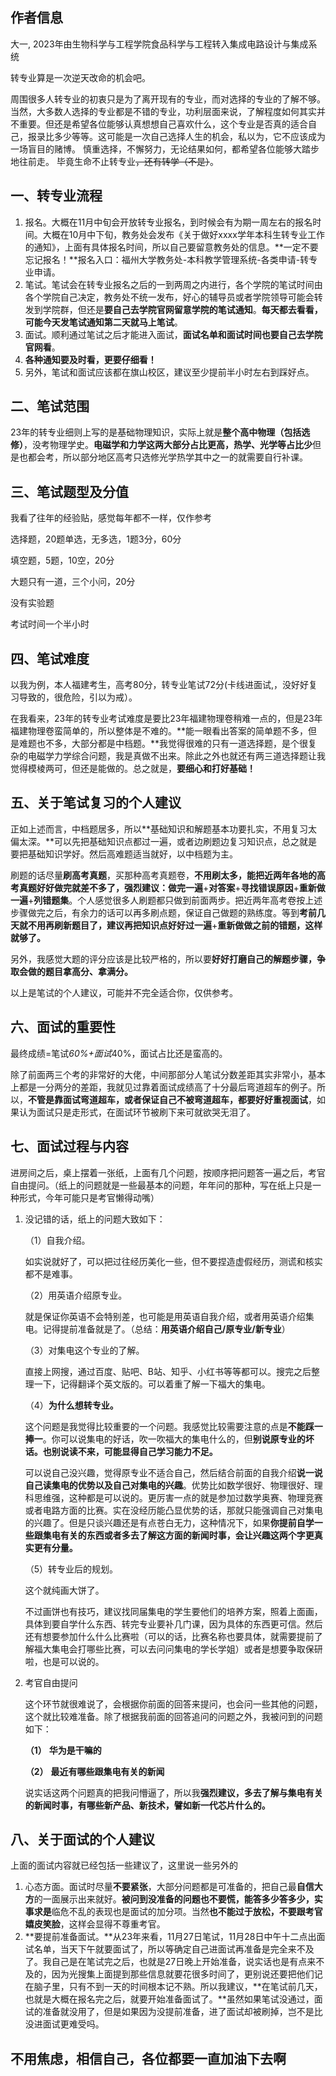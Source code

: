 ## 作者信息
大一, 2023年由生物科学与工程学院食品科学与工程转入集成电路设计与集成系统

转专业算是一次逆天改命的机会吧。

周围很多人转专业的初衷只是为了离开现有的专业，而对选择的专业的了解不够。当然，大多数人选择的专业都是不错的专业，功利层面来说，了解程度如何其实并不重要。但还是希望各位能够认真想想自己喜欢什么，这个专业是否真的适合自己，报录比多少等等。这可能是一次自己选择人生的机会，私以为，它不应该成为一场盲目的赌博。
慎重选择，不懈努力，无论结果如何，都希望各位能够大踏步地往前走。
毕竟生命不止转专业~~，还有转学（不是）~~。

## 一、转专业流程

1. 报名。大概在11月中旬会开放转专业报名，到时候会有为期一周左右的报名时间。大概在10月中下旬，教务处会发布《关于做好xxxx学年本科生转专业工作的通知》，上面有具体报名时间，所以自己要留意教务处的信息。**一定不要忘记报名！**报名入口：福州大学教务处-本科教学管理系统-各类申请-转专业申请。
2. 笔试。笔试会在转专业报名之后的一到两周之内进行，各个学院的笔试时间由各个学院自己决定，教务处不统一发布，好心的辅导员或者学院领导可能会转发到学院群，但还是**要自己去学院官网留意学院的笔试通知**。**每天都去看看，可能今天发笔试通知第二天就马上笔试**。
3. 面试。顺利通过笔试之后才能进入面试，**面试名单和面试时间也要自己去学院官网看**。
4.  **各种通知要及时看，更要仔细看！**
5. 另外，笔试和面试应该都在旗山校区，建议至少提前半小时左右到踩好点。

## 二、笔试范围

23年的转专业细则上写的是基础物理知识，实际上就是**整个高中物理（包括选修）**，没考物理学史。**电磁学和力学这两大部分占比更高，热学、光学等占比少**但是也都会考，所以部分地区高考只选修光学热学其中之一的就需要自行补课。

## 三、笔试题型及分值

我看了往年的经验贴，感觉每年都不一样，仅作参考

选择题，20题单选，无多选，1题3分，60分

填空题，5题，10空，20分

大题只有一道，三个小问，20分

没有实验题

考试时间一个半小时

## 四、笔试难度

以我为例，本人福建考生，高考80分，转专业笔试72分(卡线进面试,，没好好复习导致的，很危险，引以为戒）。

在我看来，23年的转专业考试难度是要比23年福建物理卷稍难一点的，但是23年福建物理卷蛮简单的，所以整体是不难的。**能一眼看出答案的简单题不多，但是难题也不多，大部分都是中档题。**我觉得很难的只有一道选择题，是个很复杂的电磁学力学综合问题，我是真做不出来。除此之外也就还有两三道选择题让我觉得模棱两可，但还是能做的。总之就是，**要细心和打好基础！**

## 五、关于笔试复习的个人建议

正如上述而言，中档题居多，所以**基础知识和解题基本功要扎实，不用复习太偏太深。**可以先把基础知识点都过一遍，或者边刷题边复习知识点，总之就是要把基础知识学好。然后高难题适当就好，以中档题为主。

刷题的话尽量**刷高考真题**，买那种高考真题卷，**不用刷太多，能把近两年各地的高考真题好好做完就差不多了，强烈建议：做完一遍**+**对答案**+**寻找错误原因**+**重新做一遍**+**列错题集**。个人感觉很多人刷题都只做到前面两步。把近两年高考卷按上述步骤做完之后，有余力的话可以再多刷点题，保证自己做题的熟练度。等到**考前几天就不用再刷新题目了，建议再把知识点好好过一遍**+**重新做做之前的错题，这样就够了。**

另外，我感觉大题的评分应该是比较严格的，所以要**好好打磨自己的解题步骤，争取会做的题目拿高分、拿满分。**

以上是笔试的个人建议，可能并不完全适合你，仅供参考。

## 六、面试的重要性

最终成绩=笔试*60%+面试*40%，面试占比还是蛮高的。

除了前面两三个考的非常好的大佬，中间那部分人笔试分数差距其实非常小，基本上都是一分两分的差距，我就见过靠着面试成绩高了十分最后弯道超车的例子。所以，**不管是靠面试弯道超车，或者保证自己不被弯道超车，都要好好重视面试**，如果认为面试只是走形式，在面试环节被刷下来可就欲哭无泪了。

## 七、面试过程与内容

进房间之后，桌上摆着一张纸，上面有几个问题，按顺序把问题答一遍之后，考官自由提问。（纸上的问题就是一些最基本的问题，年年问的那种，写在纸上只是一种形式，今年可能只是考官懒得动嘴）

1. 没记错的话，纸上的问题大致如下：

	（1）自我介绍。
	
	如实说就好了，可以把过往经历美化一些，但不要捏造虚假经历，测谎和核实都不是难事。
	
	（2）用英语介绍原专业。
	
	就是保证你英语不会特别差，也可能是用英语自我介绍，或者用英语介绍集电。记得提前准备就是了。（总结：**用英语介绍自己/原专业/新专业**）
	
	（3）对集电这个专业的了解。
	
	直接上网搜，通过百度、贴吧、B站、知乎、小红书等等都可以。搜完之后整理一下，记得翻译个英文版的。可以着重了解一下福大的集电。
	
	（4）**为什么想转专业。**
	
	这个问题是我觉得比较重要的一个问题。我感觉比较需要注意的点是**不能踩一捧一**。你可以说集电的好话，吹一吹福大的集电什么的，但**别说原专业的坏话。也别说读不来，可能显得自己学习能力不足。**
	
	可以说自己没兴趣，觉得原专业不适合自己，然后结合前面的自我介绍**说一说自己读集电的优势以及自己对集电的兴趣**。优势比如数学很好、物理很好、理科思维强，这种都是可以说的。更厉害一点的就是参加过数学奥赛、物理竞赛或者电路方面的比赛。实在没经历能凸显优势的话，那就只能强调自己对集电的兴趣了。但是只谈兴趣还是有点苍白无力，这种情况下，如果**你提前自学一些跟集电有关的东西或者多去了解这方面的新闻时事，会让兴趣这两个字更真实更有分量。**
	
	（5）转专业后的规划。
	
	这个就纯画大饼了。
	
	不过画饼也有技巧，建议找同届集电的学生要他们的培养方案，照着上面画，具体到要自学什么东西、转完专业要补几门课，因为具体的东西更可信。然后还有想要参加什么什么比赛啦（可以的话，比赛名称也要具体，就需要提前了解福大集电会打哪些比赛，可以去问问集电的学长学姐）或者是想要争取保研啦，也是可以说的。

2. 考官自由提问

	这个环节就很难说了，会根据你前面的回答来提问，也会问一些其他的问题，这个就比较难准备。除了根据我前面的回答追问的问题之外，我被问到的问题如下：

	**（1）** **华为是干嘛的**
	
	**（2）** **最近有哪些跟集电有关的新闻**
	
	说实话这两个问题真的把我问懵逼了，所以我**强烈建议，多去了解与集电有关的新闻时事，有哪些新产品、新技术，譬如新一代芯片什么的。**

## 八、关于面试的个人建议

上面的面试内容就已经包括一些建议了，这里说一些另外的

1. 心态方面。面试时尽量**不要紧张**，大部分问题都是可准备的，把自己最**自信大方**的一面展示出来就好。**被问到没准备的问题也不要慌，能答多少答多少，实事求是**临危不乱的表现也是面试的加分项。当然**也不能过于放松，不要跟考官嬉皮笑脸**，这样会显得不尊重考官。
2. **要提前准备面试。**从23年来看，11月27日笔试，11月28日中午十二点出面试名单，当天下午就要面试了，所以等确定自己进面试再准备是完全来不及了。我自己是在笔试完之后，也就是27日晚上开始准备，说实话也是有点来不及的，因为光搜集上面提到那些信息就要花很多时间了，更别说还要把他们记在脑子里，只有不到一天的时间根本记不熟。所以我建议，**在笔试前几天，也就是大概在报名完之后，就要开始准备面试了。**虽然如果笔试没通过，面试的准备就没用了，但是如果因为没提前准备，进了面试却被刷掉，岂不是比没进面试更难受吗。

## 不用焦虑，相信自己，各位都要一直加油下去啊
